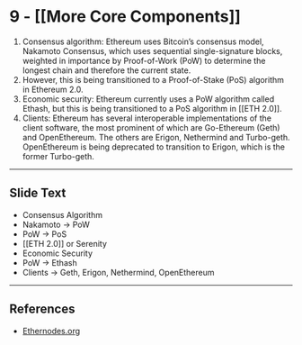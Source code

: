 # 9 - [[More Core Components]]

1.  Consensus algorithm: Ethereum uses Bitcoin’s consensus model, Nakamoto Consensus, which uses sequential single-signature blocks, weighted in importance by Proof-of-Work (PoW) to determine the longest chain and therefore the current state. 
2.  However, this is being transitioned to a Proof-of-Stake (PoS) algorithm in Ethereum 2.0.
3.  Economic security: Ethereum currently uses a PoW algorithm called Ethash, but this is being transitioned to a PoS algorithm in [[ETH 2.0]].
4.  Clients: Ethereum has several interoperable implementations of the client software, the most prominent of which are Go-Ethereum (Geth) and OpenEthereum. The others are Erigon, Nethermind and Turbo-geth. OpenEthereum is being deprecated to transition to Erigon, which is the former Turbo-geth. 

---
## Slide Text
- Consensus Algorithm
- Nakamoto -> PoW
- PoW -> PoS
- [[ETH 2.0]] or Serenity
- Economic Security
- PoW -> Ethash
- Clients -> Geth, Erigon, Nethermind, OpenEthereum

---
## References
- [Ethernodes.org](https://www.ethernodes.org/)
